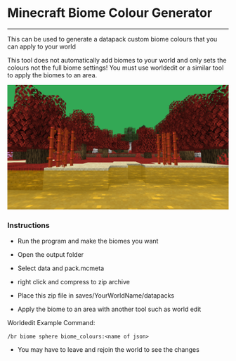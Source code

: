 # Minecraft Biome Colour Generator

---

This can be used to generate a datapack custom biome colours that you can apply to your world

This tool does not automatically add biomes to your world and only sets the colours not the full biome settings!
You must use worldedit or a similar tool to apply the biomes to an area.

![Custom Biome Colours](Example.png)



### Instructions

- Run the program and make the biomes you want

- Open the output folder

- Select data and pack.mcmeta

- right click and compress to zip archive

- Place this zip file in saves/YourWorldName/datapacks

- Apply the biome to an area with another tool such as world edit

Worldedit Example Command:
```
/br biome sphere biome_colours:<name of json>
```

- You may have to leave and rejoin the world to see the changes
